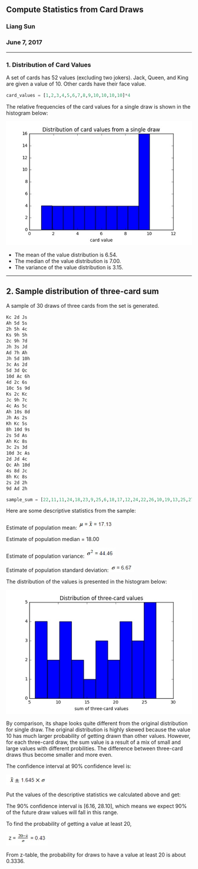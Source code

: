 
## Compute Statistics from Card Draws

### Liang Sun      
### June 7, 2017

-----

### 1. Distribution of Card Values

A set of cards has 52 values (excluding two jokers). Jack, Queen, and King are given a value of 10. Other cards have their face value.

``` python
card_values = [1,2,3,4,5,6,7,8,9,10,10,10,10]*4
```

The relative frequencies of the card values for a single draw is shown in the histogram below:

![draw](draw.jpg)

- The mean of the value distribution is 6.54.
- The median of the value distribution is 7.00.
- The variance of the value distribution is 3.15.

-----

## 2. Sample distribution of three-card sum

A sample of 30 draws of three cards from the set is generated.

```
Kc 2d Js
Ah 5d 5s
2h 5h 4c
Ks 9h 5h
2c 9h 7d
Jh 3s Jd
Ad 7h Ah
Jh 5d 10h
3c As 2d
5d 3d Qc
10d Ac 6h
4d 2c 6s
10c 5s 9d
Ks 2c Kc
Jc 9h 7c
4c As 5c
Ah 10s 8d
Jh As 2s
Kh Kc 5s
8h 10d 9s
2s 5d As
Ah Kc 8s
3c 2s 3d
10d 3c As
2d Jd 4c
Qc Ah 10d
4s 8d Jc
8h Kc 8s
2s 2d 2h
9d Ad 2h

```

``` python
sample_sum = [22,11,11,24,18,23,9,25,6,18,17,12,24,22,26,10,19,13,25,27,8,19,8,14,16,21,22,26,6,12]
```

Here are some descriptive statistics from the sample:


Estimate of population mean:  ![1](1.jpg)

Estimate of population median = 18.00

Estimate of population variance: ![2](2.jpg)

Estimate of population standard deviation: ![3](3.jpg)


The distribution of the values is presented in the histogram below:

![3card_draw](draw3.jpg)


By comparison, its shape looks quite different from the original distribution for single draw. The original distribution is highly skewed because the value 10 has much larger probability of getting drawn than other values. However, for each three-card draw, the sum value is a result of a mix of small and large values with different probilities. The difference between three-card draws thus become smaller and more even.

The confidence interval at 90% confidence level is:

![4](4.jpg)

Put the values of the descriptive statistics we calculated above and get:

The 90% confidence interval is [6.16, 28.10], which means we expect 90% of the future draw values will fall in this range.

To find the probability of getting a value at least 20,

![5](5.jpg)

From z-table, the probability for draws to have a value at least 20 is about 0.3336.
